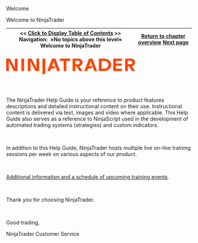 ﻿


Welcome






















Welcome to NinjaTrader







| \<\< [Click to Display Table of Contents](welcome.md) \>\> **Navigation:**   »No topics above this level«   Welcome to NinjaTrader | [Return to chapter overview](welcome.md) [Next page](video_library.md) |
| --- | --- |











![nt8logo_350_66](nt8logo_350_66.png)


 


The NinjaTrader Help Guide is your reference to product features descriptions and detailed instructional content on their use. Instructional content is delivered via text, images and video where applicable. This Help Guide also serves as a reference to NinjaScript used in the development of automated trading systems (strategies) and custom indicators.


 


In addition to this Help Guide, NinjaTrader hosts multiple live on\-line training sessions per week on various aspects of our product.


 


[Additional information and a schedule of upcoming training events](https://ninjatrader.com/futures/livestreams).


 


Thank you for choosing NinjaTrader.


 


Good trading,


NinjaTrader Customer Service


 


 








